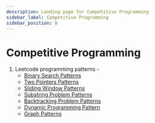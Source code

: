 ```yaml
---
description: Landing page for Competitive Programming
sidebar_label: Competitive Programming
sidebar_position: 8
---
```


# Competitive Programming

1. Leetcode programming patterns -
   - [Binary Search Patterns](https://leetcode.com/discuss/study-guide/786126/Python-Powerful-Ultimate-Binary-Search-Template.-Solved-many-problems)
   - [Two Pointers Patterns](https://leetcode.com/discuss/study-guide/1688903/Solved-all-two-pointers-problems-in-100-days)
   - [Sliding Window Patterns](https://leetcode.com/problems/frequency-of-the-most-frequent-element/solutions/1175088/C++-Maximum-Sliding-Window-Cheatsheet-Template/)
   - [Substring Problem Patterns](https://leetcode.com/problems/minimum-window-substring/solutions/26808/Here-is-a-10-line-template-that-can-solve-most-'substring'-problems/)
   - [Backtracking Problem Patterns](<https://leetcode.com/problems/permutations/solutions/18239/A-general-approach-to-backtracking-questions-in-Java-(Subsets-Permutations-Combination-Sum-Palindrome-Partioning)/>)
   - [Dynamic Programming Pattern](https://leetcode.com/discuss/study-guide/458695/Dynamic-Programming-Patterns)
   - [Graph Patterns](https://leetcode.com/discuss/study-guide/655708/Graph-For-Beginners-Problems-or-Pattern-or-Sample-Solutions)
